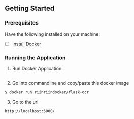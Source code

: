 ## Getting Started

### Prerequisites

Have the following installed on your machine:
- [ ] [Install Docker](https://hub.docker.com/?overlay=onboarding)

### Running the Application

1. Run Docker Application
```
```
2. Go into commandline and copy/paste this docker image
```
$ docker run riinriindocker/flask-ocr
```

3. Go to the url
```
http://localhost:5000/
```

